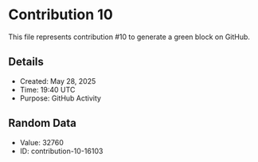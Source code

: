 # Contribution 10

This file represents contribution #10 to generate a green block on GitHub.

## Details
- Created: May 28, 2025
- Time: 19:40 UTC
- Purpose: GitHub Activity

## Random Data
- Value: 32760
- ID: contribution-10-16103
